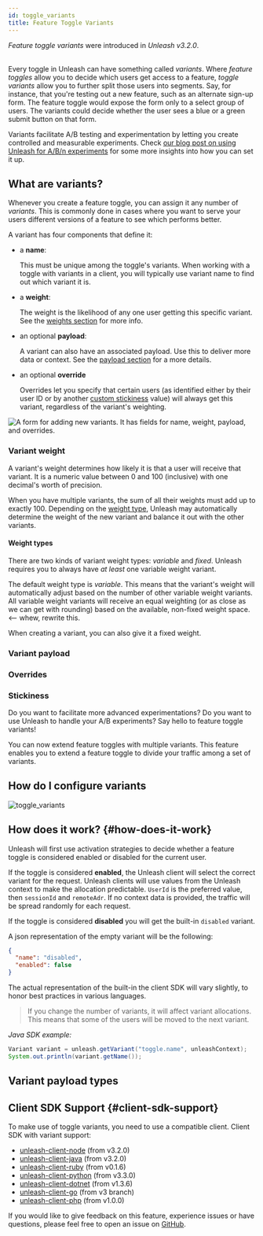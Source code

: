 ```yaml
---
id: toggle_variants
title: Feature Toggle Variants
---
```

<div class="alert alert--info" role="alert">
  <em>Feature toggle variants</em> were introduced in <em>Unleash v3.2.0</em>.
</div>
<br/>

Every toggle in Unleash can have something called _variants_. Where _feature toggles_ allow you to decide which users get access to a feature, _toggle variants_ allow you to further split those users into segments. Say, for instance, that you're testing out a new feature, such as an alternate sign-up form. The feature toggle would expose the form only to a select group of users. The variants could decide whether the user sees a blue or a green submit button on that form.

Variants facilitate A/B testing and experimentation by letting you create controlled and measurable experiments. Check [our blog post on using Unleash for A/B/n experiments](https://www.getunleash.io/blog/a-b-n-experiments-in-3-simple-steps) for some more insights into how you can set it up.

## What are variants?

Whenever you create a feature toggle, you can assign it any number of _variants_. This is commonly done in cases where you want to serve your users different versions of a feature to see which performs better.

A variant has four components that define it:
- a **name**:

    This must be unique among the toggle's variants. When working with a toggle with variants in a client, you will typically use variant name to find out which variant it is.

- a **weight**:

    The weight is the likelihood of any one user getting this specific variant. See the [weights section](#variant-weight) for more info.

- an optional **payload**:

    A variant can also have an associated payload. Use this to deliver more data or context. See the [payload section](#variant-payload) for a more details.


- an optional **override**

    Overrides let you specify that certain users (as identified either by their user ID or by another [custom stickiness](stickiness) value) will always get this variant, regardless of the variant's weighting.

![A form for adding new variants. It has fields for name, weight, payload, and overrides.](/img/variant-creation-form.png 'Creating a new toggle variant')

### Variant weight

A variant's weight determines how likely it is that a user will receive that variant. It is a numeric value between 0 and 100 (inclusive) with one decimal's worth of precision.

When you have multiple variants, the sum of all their weights must add up to exactly 100. Depending on the [weight type](#weight-types), Unleash may automatically determine the weight of the new variant and balance it out with the other variants.

#### Weight types

There are two kinds of variant weight types: _variable_ and _fixed_. Unleash requires you to always have _at least_ one variable weight variant.


The default weight type is _variable_. This means that the variant's weight will automatically adjust based on the number of other variable weight variants. All variable weight variants will receive an equal weighting (or as close as we can get with rounding) based on the available, non-fixed weight space. <— whew, rewrite this.

When creating a variant, you can also give it a fixed weight.



### Variant payload

### Overrides

### Stickiness

Do you want to facilitate more advanced experimentations? Do you want to use Unleash to handle your A/B experiments? Say hello to feature toggle variants!

You can now extend feature toggles with multiple variants. This feature enables you to extend a feature toggle to divide your traffic among a set of variants.

## How do I configure variants

![toggle_variants](/img/variants.png 'Feature Toggle Variants')

## How does it work? {#how-does-it-work}

Unleash will first use activation strategies to decide whether a feature toggle is considered enabled or disabled for the current user.

If the toggle is considered **enabled**, the Unleash client will select the correct variant for the request. Unleash clients will use values from the Unleash context to make the allocation predictable. `UserId` is the preferred value, then `sessionId` and `remoteAdr`. If no context data is provided, the traffic will be spread randomly for each request.

If the toggle is considered **disabled** you will get the built-in `disabled` variant.

A json representation of the empty variant will be the following:

```json
{
  "name": "disabled",
  "enabled": false
}
```

The actual representation of the built-in the client SDK will vary slightly, to honor best practices in various languages.

> If you change the number of variants, it will affect variant allocations. This means that some of the users will be moved to the next variant.

_Java SDK example:_

```java
Variant variant = unleash.getVariant("toggle.name", unleashContext);
System.out.println(variant.getName());
```

## Variant payload types

## Client SDK Support {#client-sdk-support}

To make use of toggle variants, you need to use a compatible client. Client SDK with variant support:

- [unleash-client-node](https://github.com/Unleash/unleash-client-node) (from v3.2.0)
- [unleash-client-java](https://github.com/Unleash/unleash-client-java) (from v3.2.0)
- [unleash-client-ruby](https://github.com/Unleash/unleash-client-ruby) (from v0.1.6)
- [unleash-client-python](https://github.com/Unleash/unleash-client-python) (from v3.3.0)
- [unleash-client-dotnet](https://github.com/Unleash/unleash-client-dotnet) (from v1.3.6)
- [unleash-client-go](https://github.com/Unleash/unleash-client-go) (from v3 branch)
- [unleash-client-php](https://github.com/Unleash/unleash-client-php) (from v1.0.0)

If you would like to give feedback on this feature, experience issues or have questions, please feel free to open an issue on [GitHub](https://github.com/Unleash/unleash/).
